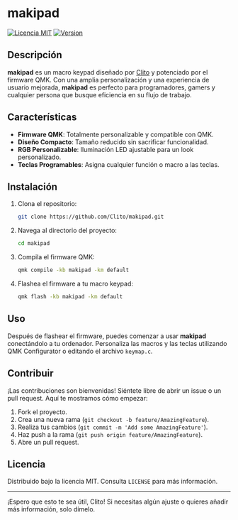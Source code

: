 # makipad

[![Licencia MIT](https://img.shields.io/badge/License-MIT-yellow.svg)](https://opensource.org/licenses/MIT)
[![Version](https://img.shields.io/badge/version-1.0-blue)](https://github.com/Clito/makipad/releases)

## Descripción

**makipad** es un macro keypad diseñado por [Clito](https://github.com/Clito) y potenciado por el firmware QMK. Con una amplia personalización y una experiencia de usuario mejorada, **makipad** es perfecto para programadores, gamers y cualquier persona que busque eficiencia en su flujo de trabajo.

## Características

- **Firmware QMK**: Totalmente personalizable y compatible con QMK.
- **Diseño Compacto**: Tamaño reducido sin sacrificar funcionalidad.
- **RGB Personalizable**: Iluminación LED ajustable para un look personalizado.
- **Teclas Programables**: Asigna cualquier función o macro a las teclas.

## Instalación

1. Clona el repositorio:
    ```sh
    git clone https://github.com/Clito/makipad.git
    ```
2. Navega al directorio del proyecto:
    ```sh
    cd makipad
    ```
3. Compila el firmware QMK:
    ```sh
    qmk compile -kb makipad -km default
    ```
4. Flashea el firmware a tu macro keypad:
    ```sh
    qmk flash -kb makipad -km default
    ```

## Uso

Después de flashear el firmware, puedes comenzar a usar **makipad** conectándolo a tu ordenador. Personaliza las macros y las teclas utilizando QMK Configurator o editando el archivo `keymap.c`.

## Contribuir

¡Las contribuciones son bienvenidas! Siéntete libre de abrir un issue o un pull request. Aquí te mostramos cómo empezar:

1. Fork el proyecto.
2. Crea una nueva rama (`git checkout -b feature/AmazingFeature`).
3. Realiza tus cambios (`git commit -m 'Add some AmazingFeature'`).
4. Haz push a la rama (`git push origin feature/AmazingFeature`).
5. Abre un pull request.

## Licencia

Distribuido bajo la licencia MIT. Consulta `LICENSE` para más información.

---

¡Espero que esto te sea útil, Clito! Si necesitas algún ajuste o quieres añadir más información, solo dímelo.
